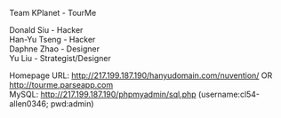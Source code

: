 Team KPlanet - TourMe

Donald Siu - Hacker<br>
Han-Yu Tseng - Hacker<br>
Daphne Zhao - Designer<br>
Yu Liu - Strategist/Designer<br>

Homepage URL: http://217.199.187.190/hanyudomain.com/nuvention/ OR http://tourme.parseapp.com <br>
MySQL: http://217.199.187.190/phpmyadmin/sql.php (username:cl54-allen0346; pwd:admin)
